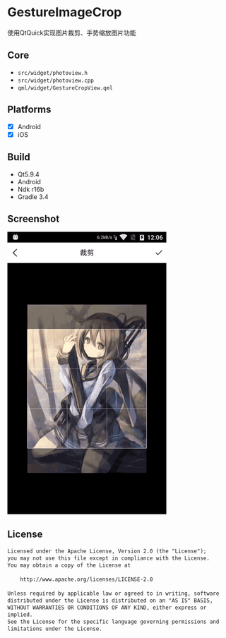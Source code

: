 # GestureImageCrop

使用QtQuick实现图片裁剪、手势缩放图片功能<br>


## Core
* `src/widget/photoview.h`
* `src/widget/photoview.cpp`
* `qml/widget/GestureCropView.qml`

## Platforms
- [x] Android
- [x] iOS

## Build
* Qt5.9.4
* Android
* Ndk r16b
* Gradle 3.4

## Screenshot
![screenshot](https://github.com/KeyYao/GestureImageCrop/blob/master/screenshot/screenshot.gif)

## License
```
Licensed under the Apache License, Version 2.0 (the "License");
you may not use this file except in compliance with the License.
You may obtain a copy of the License at

    http://www.apache.org/licenses/LICENSE-2.0

Unless required by applicable law or agreed to in writing, software
distributed under the License is distributed on an "AS IS" BASIS,
WITHOUT WARRANTIES OR CONDITIONS OF ANY KIND, either express or implied.
See the License for the specific language governing permissions and
limitations under the License.
```
